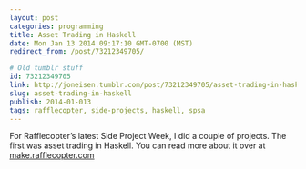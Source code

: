 ```yaml
---
layout: post
categories: programming
title: Asset Trading in Haskell
date: Mon Jan 13 2014 09:17:10 GMT-0700 (MST)
redirect_from: /post/73212349705/

# Old tumblr stuff
id: 73212349705
link: http://joneisen.tumblr.com/post/73212349705/asset-trading-in-haskell
slug: asset-trading-in-haskell
publish: 2014-01-013
tags: rafflecopter, side-projects, haskell, spsa
---
```



For Rafflecopter’s latest Side Project Week, I did a couple of projects. The first was asset trading in Haskell. You can read more about it over at [make.rafflecopter.com](http://make.rafflecopter.com/side-project-jon-haskell.html)

